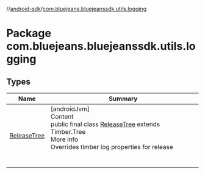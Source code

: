 //[android-sdk](../../index.md)/[com.bluejeans.bluejeanssdk.utils.logging](index.md)



# Package com.bluejeans.bluejeanssdk.utils.logging  


## Types  
  
|  Name |  Summary | 
|---|---|
| <a name="com.bluejeans.bluejeanssdk.utils.logging/ReleaseTree///PointingToDeclaration/"></a>[ReleaseTree](-release-tree/index.md)| <a name="com.bluejeans.bluejeanssdk.utils.logging/ReleaseTree///PointingToDeclaration/"></a>[androidJvm]  <br>Content  <br>public final class [ReleaseTree](-release-tree/index.md) extends Timber.Tree  <br>More info  <br>Overrides timber log properties for release  <br><br><br>|

